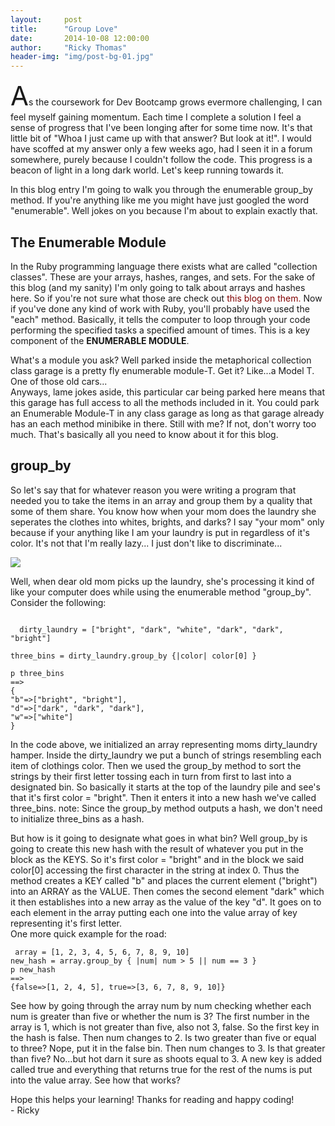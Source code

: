 ```yaml
---
layout:     post
title:      "Group Love"
date:       2014-10-08 12:00:00
author:     "Ricky Thomas"
header-img: "img/post-bg-01.jpg"
---
```


<p><span style="font-size: 3em">A</span>s the coursework for Dev Bootcamp grows evermore challenging, I can feel myself gaining momentum. Each time I complete a solution I feel a sense of progress that I've been longing after for some time now. It's that little bit of "Whoa I just came up with that answer? But look at it!". I would have scoffed at my answer only a few weeks ago, had I seen it in a forum somewhere, purely because I couldn't follow the code. This progress is a beacon of light in a long dark world. Let's keep running towards it.</p>
<p>In this blog entry I'm going to walk you through the enumerable group_by method. If you're anything like me you might have just googled the word "enumerable". Well jokes on you because I'm about to explain exactly that.</p>
<h2>The Enumerable Module</h2>
<p>In the Ruby programming language there exists what are called "collection classes". These are your arrays, hashes, ranges, and sets. For the sake of this blog (and my sanity) I'm only going to talk about arrays and hashes here. So if you're not sure what those are check out <a href="/blog/t4-arrays-hashes.html" style="color:maroon; text-decoration:none">this blog on them.</a> Now if you've done any kind of work with Ruby, you'll probably have used the "each" method. Basically, it tells the computer to loop through your code performing the specified tasks a specified amount of times. This is a key component of the <strong>ENUMERABLE MODULE</strong>.</p>
<p>What's a module you ask? Well parked inside the metaphorical collection class garage is a pretty fly enumerable module-T. Get it? Like...a Model T. One of those old cars...<br>Anyways, lame jokes aside, this particular car being parked here means that this garage has full access to all the methods included in it. You could park an Enumerable Module-T in any class garage as long as that garage already has an each method minibike in there. Still with me? If not, don't worry too much. That's basically all you need to know about it for this blog.</p>
<h2>group_by </h2>
<p>So let's say that for whatever reason you were writing a program that needed you to take the items in an array and group them by a quality that some of them share. You know how when your mom does the laundry she seperates the clothes into whites, brights, and darks? I say "your mom" only because if your anything like I am your laundry is put in regardless of it's color. It's not that I'm really lazy... I just don't like to discriminate... </p>
<div id="pic-4"><img src="http://ecx.images-amazon.com/images/I/51KVBKWs7nL.jpg"></div>
<p>Well, when dear old mom picks up the laundry, she's processing it kind of like your computer does while using the enumerable method "group_by". Consider the following:</p>
<code>
  dirty_laundry = ["bright", "dark", "white", "dark", "dark", "bright"]<br><br>three_bins = dirty_laundry.group_by {|color| color[0] }<br><br>p three_bins<br>==><br>{<br>"b"=>["bright", "bright"],<br>"d"=>["dark", "dark", "dark"],<br>"w"=>["white"]<br>}
</code>
<p>In the code above, we initialized an array representing moms dirty_laundry hamper. Inside the dirty_laundry we put a bunch of strings resembling each item of clothings color. Then we used the group_by method to sort the strings by their first letter tossing each in turn from first to last into a designated bin. So basically it starts at the top of the laundry pile and see's that it's first color = "bright". Then it enters it into a new hash we've called three_bins. note: Since the group_by method outputs a hash, we don't need to initialize three_bins as a hash.</p>
<p>But how is it going to designate what goes in what bin? Well group_by is going to create this new hash with the result of whatever you put in the block as the KEYS. So it's first color = "bright" and in the block we said color[0] accessing the first character in the string at index 0. Thus the method creates a KEY called "b" and places the current element ("bright") into an ARRAY as the VALUE. Then comes the second element "dark" which it then establishes into a new array as the value of the key "d". It goes on to each element in the array putting each one into the value array of key representing it's first letter.<br>One more quick example for the road:</p>
<code> array = [1, 2, 3, 4, 5, 6, 7, 8, 9, 10]<br>new_hash = array.group_by { |num| num > 5 || num == 3 }<br>p new_hash<br>==><br>{false=>[1, 2, 4, 5], true=>[3, 6, 7, 8, 9, 10]}</code>
<p>See how by going through the array num by num checking whether each num is greater than five or whether the num is 3? The first number in the array is 1, which is not greater than five, also not 3, false. So the first key in the hash is false. Then num changes to 2. Is two greater than five or equal to three? Nope, put it in the false bin. Then num changes to 3. Is that greater than five? No...but hot darn it sure as shoots equal to 3. A new key is added called true and everything that returns true for the rest of the nums is put into the value array. See how that works?</p>
<p>Hope this helps your learning! Thanks for reading and happy coding!<br>- Ricky</p>